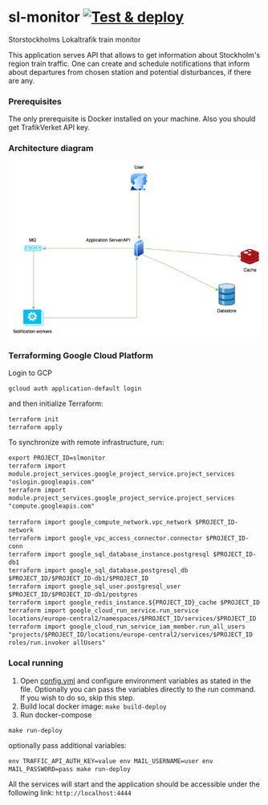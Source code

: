 # sl-monitor [![Test & deploy](https://github.com/adikm/sl-monitor/actions/workflows/github-ci.yml/badge.svg)](https://github.com/adikm/sl-monitor/actions/workflows/github-ci.yml)

Storstockholms Lokaltrafik train monitor

This application serves API that allows to get information about Stockholm's region train traffic.
One can create and schedule notifications that inform about departures from chosen station and potential disturbances,
if there are any.

### Prerequisites

The only prerequisite is Docker installed on your machine. Also you should get TrafikVerket API key.

### Architecture diagram

![Diagram](architecture.png)

### Terraforming Google Cloud Platform

Login to GCP

```shell
gcloud auth application-default login
```

and then initialize Terraform:

```shell
terraform init
terraform apply
```

To synchronize with remote infrastructure, run:

```shell
export PROJECT_ID=slmonitor
terraform import module.project_services.google_project_service.project_services "oslogin.googleapis.com"
terraform import module.project_services.google_project_service.project_services "compute.googleapis.com"

terraform import google_compute_network.vpc_network $PROJECT_ID-network
terraform import google_vpc_access_connector.connector $PROJECT_ID-conn
terraform import google_sql_database_instance.postgresql $PROJECT_ID-db1
terraform import google_sql_database.postgresql_db $PROJECT_ID/$PROJECT_ID-db1/$PROJECT_ID
terraform import google_sql_user.postgresql_user $PROJECT_ID/$PROJECT_ID-db1/postgres
terraform import google_redis_instance.${PROJECT_ID}_cache $PROJECT_ID
terraform import google_cloud_run_service.run_service locations/europe-central2/namespaces/$PROJECT_ID/services/$PROJECT_ID
terraform import google_cloud_run_service_iam_member.run_all_users "projects/$PROJECT_ID/locations/europe-central2/services/$PROJECT_ID roles/run.invoker allUsers"

```

### Local running

1. Open [config.yml](config.yml) and configure environment variables as stated in the file.
   Optionally you can pass the variables directly to the _run_ command. If you wish to do so, skip this step.
2. Build local docker image: ```make build-deploy```
3. Run docker-compose

```shell
make run-deploy
```

optionally pass additional variables:

```shell 
env TRAFFIC_API_AUTH_KEY=value env MAIL_USERNAME=user env MAIL_PASSWORD=pass make run-deploy
```

All the services will start and the application should be accessible under the following
link: ```http://localhost:4444```